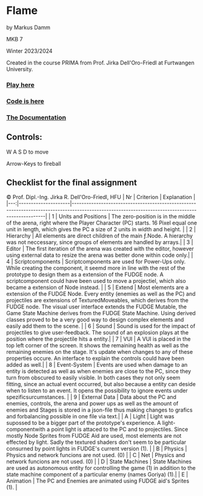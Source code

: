 # Flame
by Markus Damm

MKB 7

Winter 2023/2024

Created in the course PRIMA from Prof. Jirka Dell'Oro-Friedl at Furtwangen University.

### [Play here](https://MarkusDamm.github.io/PRIMA_End/index.html)

### [Code is here](https://github.com/MarkusDamm/PRIMA_End/tree/master/Script/Source)

### [The Documentation](https://github.com/MarkusDamm/PRIMA_End/blob/master/Documentation/DesignDoc.pdf)

## Controls:

W A S D to move

Arrow-Keys to fireball

## Checklist for the final assignment
© Prof. Dipl.-Ing. Jirka R. Dell'Oro-Friedl, HFU
| Nr | Criterion           | Explanation                                                                                                                                     |
|---:|---------------------|-------------------------------------------------------------------------------------------------------------------------------------------------|
|  1 | Units and Positions | The zero-position is in the middle of the arena, right where the Player Character (PC) starts. 16 Pixel equal one unit in length, which gives the PC a size of 2 units in width and height.                                                                |
|  2 | Hierarchy           | All elements are direct children of the main ƒ.Node. A hierarchy was not neccessary, since groups of elements are handled by arrays.|
|  3 | Editor              | The first iteration of the arena was created with the editor, however using external data to resize the arena was better done within code only.|
|  4 | Scriptcomponents    | Scriptcomponents are used for Power-Ups only. While creating the component, it seemd more in line with the rest of the prototype to design them as a extension of the FUDGE node. A scriptcomponent could have been used to move a projectiel, which also became a extension of Node instead.                                                |
|  5 | Extend              | Most elements are a extension of the FUDGE Node. Every entity (enemies as well as the PC) and projectiles are extensions of TexturedMoveables, which derives from the FUDGE node. The visual user interface extends the FUDGE Mutable, the Game State Machine derives from the FUDGE State Machine. Using derived classes proved to be a very good way to design complex elements and easily add them to the scene.                |
|  6 | Sound               | Sound is used for the impact of projectiles to give user-feedback. The sound of an explosion plays at the position where the projectile hits a entity.|
|  7 | VUI                 | A VUI is placed in the top left corner of the screen. It shows the remaining health as well as the remaining enemies on the stage. It's update when changes to any of these properties occure. An interface to explain the controls could have been added as well.|
|  8 | Event-System        | Events are used when damage to an entity is detected as well as when enemies are close to the PC, since they turn from obscured to easily visible. In both cases they not only seem fitting, since an actual event occurred, but also because a entity can deside when to listen to an event. It opens the possibility to ignore events under spezificsurcumstances. |
|  9 | External Data       | Data about the PC and enemies, controls, the arena and power ups as well as the amount of enemies and Stages is stored in a json-file thus making changes to grafics and forbalancing possible in one file via text.|
|  A | Light               | Light was supossed to be a bigger part of the prototype's experience. A light-componentwith a point light is attaced to the PC and to projectiles. Since mostly Node Sprites from FUDGE Aid are used, most elements are not effected by light. Sadly the textured shaders don't seem to be particular consurned by point lights in FUDGE's current version (1).                                                                          |
|  B | Physics             | Physics and network funcions are not used. (0) |
|  C | Net                 | Physics and network funcions are not used. (0) |
|  D | State Machines      | State Machines are used as autonomous entity for controlling the game (1) in addition to the state machine component of a particular enemy (names Goriya) (1).|
|  E | Animation           | The PC and Enemies are animated using FUDGE aid's Sprites (1).                                                   |
